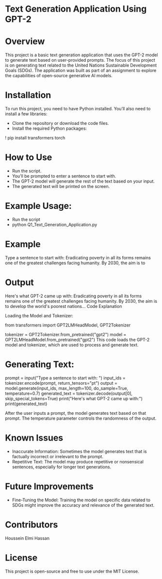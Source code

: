 # Text Generation Application Using GPT-2

# Overview
This project is a basic text generation application that uses the GPT-2 model to generate text based on user-provided prompts. The focus of this project is on generating text related to the United Nations Sustainable Development Goals (SDGs). The application was built as part of an assignment to explore the capabilities of open-source generative AI models.

# Installation
To run this project, you need to have Python installed. You’ll also need to install a few libraries:

- Clone the repository or download the code files.
- Install the required Python packages:

! pip install transformers torch

# How to Use
- Run the script.
- You’ll be prompted to enter a sentence to start with.
- The GPT-2 model will generate the rest of the text based on your input.
- The generated text will be printed on the screen.

# Example Usage:

- Run the script
- python Q1_Text_Generation_Application.py

# Example
Type a sentence to start with: Eradicating poverty in all its forms remains one of the greatest challenges facing humanity. By 2030, the aim is to

# Output
Here's what GPT-2 came up with:
Eradicating poverty in all its forms remains one of the greatest challenges facing humanity. By 2030, the aim is to develop the world's poorest nations...
Code Explanation

Loading the Model and Tokenizer:

from transformers import GPT2LMHeadModel, GPT2Tokenizer

tokenizer = GPT2Tokenizer.from_pretrained("gpt2")
model = GPT2LMHeadModel.from_pretrained("gpt2")
This code loads the GPT-2 model and tokenizer, which are used to process and generate text.

# Generating Text:

prompt = input("Type a sentence to start with: ")
input_ids = tokenizer.encode(prompt, return_tensors="pt")
output = model.generate(input_ids, max_length=100, do_sample=True, temperature=0.7)
generated_text = tokenizer.decode(output[0], skip_special_tokens=True)
print("Here's what GPT-2 came up with:")
print(generated_text)

After the user inputs a prompt, the model generates text based on that prompt. The temperature parameter controls the randomness of the output.

# Known Issues
- Inaccurate Information: Sometimes the model generates text that is factually incorrect or irrelevant to the prompt.
- Repetitive Text: The model may produce repetitive or nonsensical sentences, especially for longer text generations.

# Future Improvements
- Fine-Tuning the Model: Training the model on specific data related to SDGs might improve the accuracy and relevance of the generated text.

# Contributors
Houssein Elmi Hassan

# License
This project is open-source and free to use under the MIT License.
